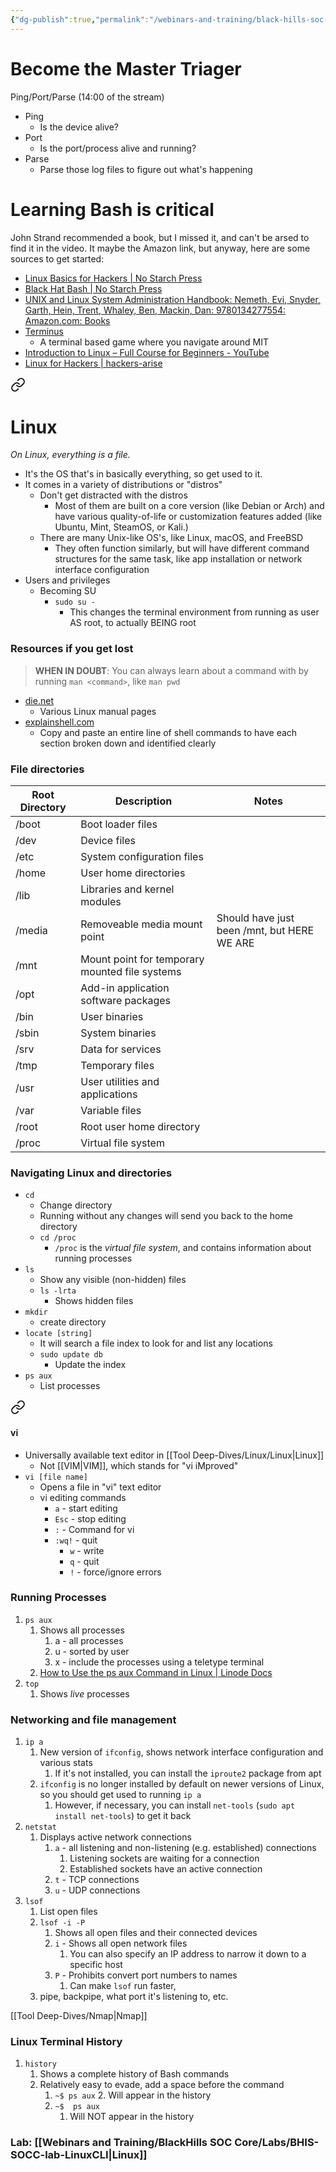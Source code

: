 ```yaml
---
{"dg-publish":true,"permalink":"/webinars-and-training/black-hills-soc-core/topics/socc-02-linux/","noteIcon":""}
---
```


# Become the Master Triager
Ping/Port/Parse (14:00 of the stream)
- Ping
	- Is the device alive?
- Port
	- Is the port/process alive and running?
- Parse
	- Parse those log files to figure out what's happening

# Learning Bash is critical
John Strand recommended a book, but I missed it, and can't be arsed to find it in the video. It maybe the Amazon link, but anyway, here are some sources to get started:

- [Linux Basics for Hackers | No Starch Press](https://nostarch.com/linuxbasicsforhackers)
- [Black Hat Bash | No Starch Press](https://nostarch.com/black-hat-bash)
- [UNIX and Linux System Administration Handbook: Nemeth, Evi, Snyder, Garth, Hein, Trent, Whaley, Ben, Mackin, Dan: 9780134277554: Amazon.com: Books](https://www.amazon.com/UNIX-Linux-System-Administration-Handbook/dp/0134277554)
- [Terminus](https://web.mit.edu/mprat/Public/web/Terminus/Web/main.html)
	- A terminal based game where you navigate around MIT
- [Introduction to Linux – Full Course for Beginners - YouTube](https://www.youtube.com/watch?v=sWbUDq4S6Y8)
- [Linux for Hackers | hackers-arise](https://www.hackers-arise.com/linux-fundamentals)



<div class="transclusion internal-embed is-loaded"><a class="markdown-embed-link" href="/tool-deep-dives/linux/linux/#linux" aria-label="Open link"><svg xmlns="http://www.w3.org/2000/svg" width="24" height="24" viewBox="0 0 24 24" fill="none" stroke="currentColor" stroke-width="2" stroke-linecap="round" stroke-linejoin="round" class="svg-icon lucide-link"><path d="M10 13a5 5 0 0 0 7.54.54l3-3a5 5 0 0 0-7.07-7.07l-1.72 1.71"></path><path d="M14 11a5 5 0 0 0-7.54-.54l-3 3a5 5 0 0 0 7.07 7.07l1.71-1.71"></path></svg></a><div class="markdown-embed">



# Linux
*On Linux, everything is a file.*
- It's the OS that's in basically everything, so get used to it.
- It comes in a variety of distributions or "distros"
	- Don't get distracted with the distros
		- Most of them are built on a core version (like Debian or Arch) and have various quality-of-life or customization features added (like Ubuntu, Mint, SteamOS, or Kali.)
	- There are many Unix-like OS's, like Linux, macOS, and FreeBSD
		- They often function similarly, but will have different command structures for the same task, like app installation or network interface configuration
- Users and privileges
	- Becoming SU
		- `sudo su -`
			- This changes the terminal environment from running as user AS root, to actually BEING root

### Resources if you get lost
> **WHEN IN DOUBT**: You can always learn about a command with by running `man <command>`, like `man pwd`

- [die.net](https://www.die.net/)
	- Various Linux manual pages
- [explainshell.com](https://explainshell.com/)
	- Copy and paste an entire line of shell commands to have each section broken down and identified clearly
### File directories
| Root Directory | Description                                    | Notes                                       |
| -------------- | ---------------------------------------------- | ------------------------------------------- |
| /boot          | Boot loader files                              |                                             |
| /dev           | Device files                                   |                                             |
| /etc           | System configuration files                     |                                             |
| /home          | User home directories                          |                                             |
| /lib           | Libraries and kernel modules                   |                                             |
| /media         | Removeable media mount point                   | Should have just been /mnt, but HERE WE ARE |
| /mnt           | Mount point for temporary mounted file systems |                                             |
| /opt           | Add-in application software packages           |                                             |
| /bin           | User binaries                                  |                                             |
| /sbin          | System binaries                                |                                             |
| /srv           | Data for services                              |                                             |
| /tmp           | Temporary files                                |                                             |
| /usr           | User utilities and applications                |                                             |
| /var           | Variable files                                 |                                             |
| /root          | Root user home directory                       |                                             |
| /proc          | Virtual file system                            |                                             |

### Navigating Linux and directories
- `cd`
	- Change directory
	- Running without any changes will send you back to the home directory
	- `cd /proc`
		- `/proc` is the *virtual file system*, and contains information about running processes
- `ls`
	- Show any visible (non-hidden) files
	- `ls -lrta`
		- Shows hidden files
- `mkdir`
	- create directory
- `locate [string]`
	- It will search a file index to look for and list any locations
	- `sudo update db`
		- Update the index
- `ps aux`
	- List processes


<div class="transclusion internal-embed is-loaded"><a class="markdown-embed-link" href="/tool-deep-dives/linux/vi/#vi" aria-label="Open link"><svg xmlns="http://www.w3.org/2000/svg" width="24" height="24" viewBox="0 0 24 24" fill="none" stroke="currentColor" stroke-width="2" stroke-linecap="round" stroke-linejoin="round" class="svg-icon lucide-link"><path d="M10 13a5 5 0 0 0 7.54.54l3-3a5 5 0 0 0-7.07-7.07l-1.72 1.71"></path><path d="M14 11a5 5 0 0 0-7.54-.54l-3 3a5 5 0 0 0 7.07 7.07l1.71-1.71"></path></svg></a><div class="markdown-embed">



#### vi
- Universally available text editor in [[Tool Deep-Dives/Linux/Linux\|Linux]]
	- Not [[VIM\|VIM]], which stands for "vi iMproved"
- `vi [file name]`
	- Opens a file in "vi" text editor
	- vi editing commands
	    - `a` - start editing
	    - `Esc` - stop editing
	    - `:` - Command for vi
	    - `:wq!` - quit
	        - `w` - write
	        - `q` - quit
	        - `!` - force/ignore errors







</div></div>


### Running Processes
1. `ps aux`
	1. Shows all processes
		1. a - all processes
		2. u - sorted by user
		3. x - include the processes using a teletype terminal
	2. [How to Use the ps aux Command in Linux | Linode Docs](https://www.linode.com/docs/guides/use-the-ps-aux-command-in-linux/)
2. `top`
	1. Shows *live* processes

### Networking and file management
1. `ip a`
	1. New version of `ifconfig`, shows network interface configuration and various stats
		1. If it's not installed, you can install the `iproute2` package from apt
	2. `ifconfig` is no longer installed by default on newer versions of Linux, so you should get used to running `ip a`
		1. However, if necessary, you can install `net-tools` (`sudo apt install net-tools`) to get it back
2. `netstat`
	1. Displays active network connections
		1. `a` - all listening and non-listening (e.g. established) connections
			1. Listening sockets are waiting for a connection
			2. Established sockets have an active connection
		2. `t` - TCP connections
		3. `u` - UDP connections
3. `lsof`
	1. List open files
	2. `lsof -i -P`
		1. Shows all open files and their connected devices
		2. `i` - Shows all open network files
			1. You can also specify an IP address to narrow it down to a specific host
		3. `P` - Prohibits convert port numbers to names
			1. Can make `lsof` run faster, 
	3. pipe, backpipe, what port it's listening to, etc.

[[Tool Deep-Dives/Nmap\|Nmap]]

### Linux Terminal History
1. `history`
	1. Shows a complete history of Bash commands
	2. Relatively easy to evade, add a space before the command
		1. `~$ ps aux`
			2. Will appear in the history
		2. `~$  ps aux`
			1. Will NOT appear in the history



</div></div>



### Lab: [[Webinars and Training/BlackHills SOC Core/Labs/BHIS-SOCC-lab-LinuxCLI\|Linux]]
